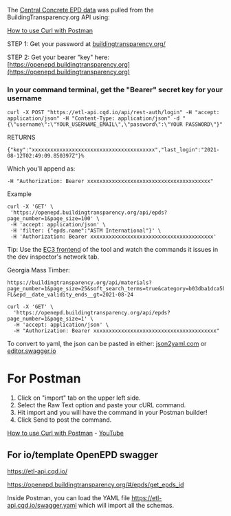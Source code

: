 The [Central Concrete EPD data](https://github.com/modelearth/io/blob/master/template/product/product-concrete.yaml) was pulled from the BuildingTransparency.org API using:  

[How to use Curl with Postman](https://www.google.com/search?q=how+to+use+Curl+with+Postman&oq=how+to+use+Curl+with+Postman&aqs=chrome..69i57.18359j0j9&sourceid=chrome&ie=UTF-8)


STEP 1: Get your password at [buildingtransparency.org/](https://www.buildingtransparency.org/)


STEP 2: Get your bearer "key" here: [https://openepd.buildingtransparency.org](https://openepd.buildingtransparency.org)  


### In your command terminal, get the "Bearer" secret key for your username
~~~
curl -X POST "https://etl-api.cqd.io/api/rest-auth/login" -H "accept: application/json" -H "Content-Type: application/json" -d "{\"username\":\"YOUR_USERNAME_EMAIL\",\"password\":\"YOUR PASSWORD\"}"
~~~

RETURNS

~~~
{"key":"xxxxxxxxxxxxxxxxxxxxxxxxxxxxxxxxxxxxxxxx","last_login":"2021-08-12T02:49:09.850397Z"}%   
~~~

Which you'll append as:

~~~
-H "Authorization: Bearer xxxxxxxxxxxxxxxxxxxxxxxxxxxxxxxxxxxxxxxx"
~~~

Example

~~~
curl -X 'GET' \
 'https://openepd.buildingtransparency.org/api/epds?page_number=1&page_size=100' \
 -H 'accept: application/json' \
 -H 'filter: {"epds.name":"ASTM International"}' \
 -H 'Authorization: Bearer xxxxxxxxxxxxxxxxxxxxxxxxxxxxxxxxxxxxxxxx'
~~~

Tip: Use the [EC3 frontend](https://buildingtransparency.org/ec3/material-search) of the tool and watch the commands it issues in the dev inspector's network tab. 

Georgia Mass Timber:

~~~
https://buildingtransparency.org/api/materials?page_number=1&page_size=25&soft_search_terms=true&category=b03dba1dca5b49acb1a5aa4daab546b4&jurisdiction=US-FL&epd__date_validity_ends__gt=2021-08-24
~~~





~~~
curl -X 'GET' \
  'https://openepd.buildingtransparency.org/api/epds?page_number=1&page_size=1' \
  -H 'accept: application/json' \
  -H "Authorization: Bearer xxxxxxxxxxxxxxxxxxxxxxxxxxxxxxxxxxxxxxxx"
~~~



To convert to yaml, the json can be pasted in either: [json2yaml.com](https://www.json2yaml.com/) or [editor.swagger.io](https://editor.swagger.io)


# For Postman

1. Click on "import" tab on the upper left side.
2. Select the Raw Text option and paste your cURL command.
3. Hit import and you will have the command in your Postman builder!
4. Click Send to post the command.

[How to use Curl with Postman](https://www.google.com/search?q=how+to+use+Curl+with+Postman&oq=how+to+use+Curl+with+Postman&aqs=chrome..69i57.18359j0j9&sourceid=chrome&ie=UTF-8) - [YouTube](https://www.google.com/search?q=how+to+use+Curl+with+Postman&sxsrf=APq-WBtPCQSW52ZIvoJZxIvspDVdEJ_G0g:1648670885549&source=lnms&tbm=vid&sa=X&ved=2ahUKEwio-u_T0e72AhXWmGoFHSTLB6sQ_AUoAXoECAEQAw&biw=1513&bih=819&dpr=1)
## For io/template OpenEPD swagger

https://etl-api.cqd.io/

https://openepd.buildingtransparency.org/#/epds/get_epds_id  

Inside Postman, you can load the YAML file https://etl-api.cqd.io/swagger.yaml which will import all the schemas.



